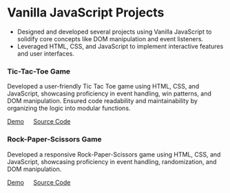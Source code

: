 # Vanilla JavaScript Projects
- Designed and developed several projects using Vanilla JavaScript to solidify core concepts like DOM manipulation and event listeners.
- Leveraged HTML, CSS, and JavaScript to implement interactive features and user interfaces.

### Tic-Tac-Toe Game
Developed a user-friendly Tic Tac Toe game using HTML, CSS, and JavaScript, showcasing proficiency in event handling, win patterns, and DOM manipulation. Ensured code readability and maintainability by organizing the logic into modular functions.

[Demo](https://playtictactoegame.vercel.app/) &emsp;  [Source Code](https://github.com/SharathM18/Tic-Tac-Toe-Game.git)

### Rock-Paper-Scissors Game
Developed a responsive Rock-Paper-Scissors game using HTML, CSS, and JavaScript, showcasing proficiency in event handling, randomization, and DOM manipulation.

[Demo](https://playrockpaperscissorsgame.vercel.app/) &emsp;  [Source Code](https://github.com/SharathM18/Rock-Paper-Scissors-Game.git)
